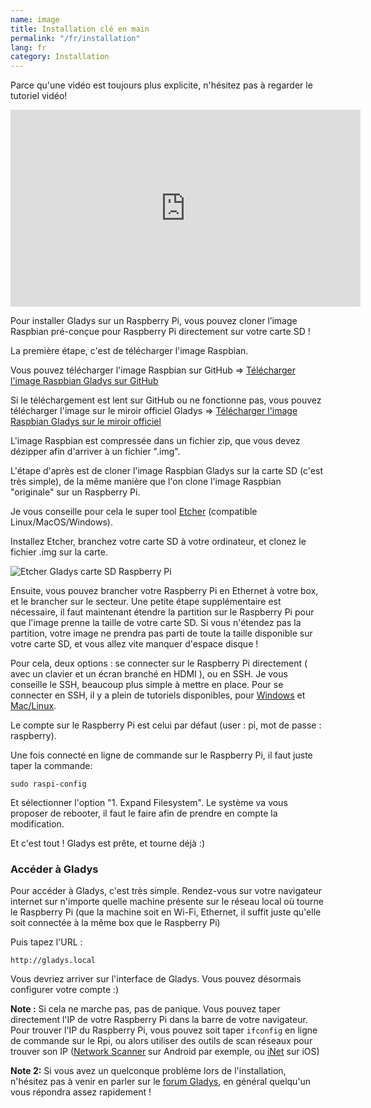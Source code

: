 ```yaml
---
name: image
title: Installation clé en main
permalink: "/fr/installation"
lang: fr
category: Installation
---
```


Parce qu'une vidéo est toujours plus explicite, n'hésitez pas à regarder le tutoriel vidéo!

<div class="embed-responsive embed-responsive-16by9">
<iframe width="560" height="315" src="https://www.youtube.com/embed/rx1PmlMGh38" frameborder="0" allowfullscreen=""></iframe>
</div>

Pour installer Gladys sur un Raspberry Pi, vous pouvez cloner l’image Raspbian pré-conçue pour Raspberry Pi directement sur votre carte SD !

La première étape, c'est de télécharger l'image Raspbian.

Vous pouvez télécharger l'image Raspbian sur GitHub => [Télécharger l'image Raspbian Gladys sur GitHub](https://bit.ly/gladys-3-8-0-rev2)

Si le téléchargement est lent sur GitHub ou ne fonctionne pas, vous pouvez télécharger l'image sur le miroir officiel Gladys => [Télécharger l'image Raspbian Gladys sur le miroir officiel](https://bit.ly/gladys-3-8-0-rev2-mirror-fr2)

L'image Raspbian est compressée dans un fichier zip, que vous devez dézipper afin d'arriver à un fichier ".img".

L'étape d'après est de cloner l'image Raspbian Gladys sur la carte SD (c'est très simple), de la même manière que l'on clone l'image Raspbian "originale" sur un Raspberry Pi.

Je vous conseille pour cela le super tool [Etcher](https://etcher.io/) (compatible Linux/MacOS/Windows).

Installez Etcher, branchez votre carte SD à votre ordinateur, et clonez le fichier .img sur la carte.


<img src="{{site.baseurl}}/assets/image/installation/etcher.png" alt="Etcher Gladys carte SD Raspberry Pi" class="img-responsive" />

Ensuite, vous pouvez brancher votre Raspberry Pi en Ethernet à votre box, et le brancher sur le secteur. Une petite étape supplémentaire est nécessaire, il faut maintenant étendre la partition sur le Raspberry Pi pour que l'image prenne la taille de votre carte SD. Si vous n'étendez pas la partition, votre image ne prendra pas parti de toute la taille disponible sur votre carte SD, et vous allez vite manquer d'espace disque !

Pour cela, deux options : se connecter sur le Raspberry Pi directement ( avec un clavier et un écran branché en HDMI ), ou en SSH. Je vous conseille le SSH, beaucoup plus simple à mettre en place. Pour se connecter en SSH, il y a plein de tutoriels disponibles, pour [Windows](https://www.raspberrypi.org/documentation/remote-access/ssh/windows.md) et [Mac/Linux](https://www.raspberrypi.org/documentation/remote-access/ssh/unix.md).

Le compte sur le Raspberry Pi est celui par défaut (user : pi, mot de passe : raspberry).

Une fois connecté en ligne de commande sur le Raspberry Pi, il faut juste taper la commande:

    sudo raspi-config

Et sélectionner l'option "1\. Expand Filesystem". Le système va vous proposer de rebooter, il faut le faire afin de prendre en compte la modification.

Et c'est tout ! Gladys est prête, et tourne déjà :)

### Accéder à Gladys

Pour accéder à Gladys, c'est très simple. Rendez-vous sur votre navigateur internet sur n'importe quelle machine présente sur le réseau local où tourne le Raspberry Pi (que la machine soit en Wi-Fi, Ethernet, il suffit juste qu'elle soit connectée à la même box que le Raspberry Pi)

Puis tapez l'URL :

    http://gladys.local

Vous devriez arriver sur l'interface de Gladys. Vous pouvez désormais configurer votre compte :)

**Note :** Si cela ne marche pas, pas de panique. Vous pouvez taper directement l'IP de votre Raspberry Pi dans la barre de votre navigateur. Pour trouver l'IP du Raspberry Pi, vous pouvez soit taper `ifconfig` en ligne de commande sur le Rpi, ou alors utiliser des outils de scan réseaux pour trouver son IP ([Network Scanner](https://play.google.com/store/apps/details?id=com.easymobile.lan.scanner&hl=fr) sur Android par exemple, ou [iNet](https://itunes.apple.com/fr/app/inet-network-scanner/id340793353?mt=8) sur iOS)

**Note 2:** Si vous avez un quelconque problème lors de l'installation, n'hésitez pas à venir en parler sur le [forum Gladys](https://community.gladysassistant.com/), en général quelqu'un vous répondra assez rapidement !